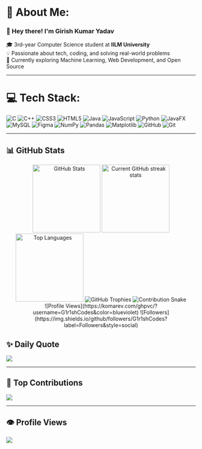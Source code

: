 # 💫 About Me:
### 👋 Hey there! I'm Girish Kumar Yadav  
🎓 3rd-year Computer Science student at **IILM University**  
💡 Passionate about tech, coding, and solving real-world problems  
🌱 Currently exploring Machine Learning, Web Development, and Open Source    

---

# 💻 Tech Stack:
![C](https://img.shields.io/badge/c-%2300599C.svg?style=for-the-badge&logo=c&logoColor=white)
![C++](https://img.shields.io/badge/c++-%2300599C.svg?style=for-the-badge&logo=c%2B%2B&logoColor=white)
![CSS3](https://img.shields.io/badge/css3-%231572B6.svg?style=for-the-badge&logo=css3&logoColor=white)
![HTML5](https://img.shields.io/badge/html5-%23E34F26.svg?style=for-the-badge&logo=html5&logoColor=white)
![Java](https://img.shields.io/badge/java-%23ED8B00.svg?style=for-the-badge&logo=openjdk&logoColor=white)
![JavaScript](https://img.shields.io/badge/javascript-%23323330.svg?style=for-the-badge&logo=javascript&logoColor=%23F7DF1E)
![Python](https://img.shields.io/badge/python-3670A0?style=for-the-badge&logo=python&logoColor=ffdd54)
![JavaFX](https://img.shields.io/badge/javafx-%23FF0000.svg?style=for-the-badge&logo=javafx&logoColor=white)
![MySQL](https://img.shields.io/badge/mysql-4479A1.svg?style=for-the-badge&logo=mysql&logoColor=white)
![Figma](https://img.shields.io/badge/figma-%23F24E1E.svg?style=for-the-badge&logo=figma&logoColor=white)
![NumPy](https://img.shields.io/badge/numpy-%23013243.svg?style=for-the-badge&logo=numpy&logoColor=white)
![Pandas](https://img.shields.io/badge/pandas-%23150458.svg?style=for-the-badge&logo=pandas&logoColor=white)
![Matplotlib](https://img.shields.io/badge/Matplotlib-%23ffffff.svg?style=for-the-badge&logo=Matplotlib&logoColor=black)
![GitHub](https://img.shields.io/badge/github-%23121011.svg?style=for-the-badge&logo=github&logoColor=white)
![Git](https://img.shields.io/badge/git-%23F05033.svg?style=for-the-badge&logo=git&logoColor=white)

---
## 📊 GitHub Stats
<div align="center">

<!-- GitHub Readme Stats -->
<img src="https://github-readme-stats.vercel.app/api?username=G1r1shCodes&show_icons=true&theme=dark" height="180" alt="GitHub Stats"/>

<!-- GitHub Readme Streak Stats with fallback -->
<a href="https://streak-stats.demolab.com/demo/?user=G1r1shCodes">
  <img src="https://streak-stats.demolab.com?user=G1r1shCodes&theme=dark" height="180" alt="Current GitHub streak stats"/>
</a>

<!-- GitHub Top Languages -->
<img src="https://github-readme-stats.vercel.app/api/top-langs/?username=G1r1shCodes&theme=dark&layout=compact" height="180" alt="Top Languages"/>

<!-- GitHub Trophies -->
<img src="https://github-profile-trophy.vercel.app/?username=G1r1shCodes&theme=darkhub&no-frame=true&column=7" alt="GitHub Trophies"/>

<!-- Contribution Snake Animation -->
<img src="https://github.com/G1r1shCodes/G1r1shCodes/blob/output/github-contribution-grid-snake.svg" alt="Contribution Snake"/>

<!-- Simple Shields Badges -->
<br>
![Profile Views](https://komarev.com/ghpvc/?username=G1r1shCodes&color=blueviolet)
![Followers](https://img.shields.io/github/followers/G1r1shCodes?label=Followers&style=social)
</div>

## ✨ Daily Quote
![](https://quotes-github-readme.vercel.app/api?type=horizontal&theme=dark)

---

## 👥 Top Contributions
![](https://github-contributor-stats.vercel.app/api?username=G1r1shCodes&limit=5&theme=dark&combine_all_yearly_contributions=true)

---

## 👁️ Profile Views
![](https://komarev.com/ghpvc/?username=G1r1shCodes&label=PROFILE+VIEWS&color=grey&style=flat-square)
